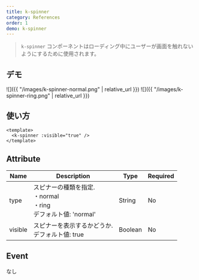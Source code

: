 ```yaml
---
title: k-spinner
category: References
order: 1
demo: k-spinner
---
```


> `k-spinner` コンポーネントはローディング中にユーザーが画面を触れないようにするために使用されます。

## デモ

![]({{ "/images/k-spinner-normal.png" | relative_url }})
![]({{ "/images/k-spinner-ring.png" | relative_url }})

## 使い方

```vue
<template>
  <k-spinner :visible="true" />
</template>
```

## Attribute

| Name    | Description                                                           | Type    | Required |
| ------- | --------------------------------------------------------------------- | ------- | -------- |
| type    | スピナーの種類を指定.<br>・normal<br>・ring<br>デフォルト値: 'normal' | String  | No       |
| visible | スピナーを表示するかどうか.<br>デフォルト値: true                     | Boolean | No       |

## Event

なし
